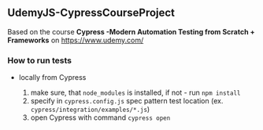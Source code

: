 ## UdemyJS-CypressCourseProject
Based on the course **Cypress -Modern Automation Testing from Scratch + Frameworks** on https://www.udemy.com/

### How to run tests

- locally from Cypress

    1. make sure, that `node_modules` is installed, if not - run `npm install`
    2. specify in `cypress.config.js` spec pattern test location (ex. `cypress/integration/examples/*.js`)
    3. open Cypress with command `cypress open`


